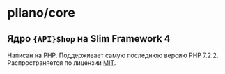 # pllano/core
## Ядро `{API}$hop` на Slim Framework 4
Написан на PHP. Поддерживает самую последнюю версию PHP 7.2.2. Распространяется по лицензии [MIT](https://opensource.org/licenses/MIT).
